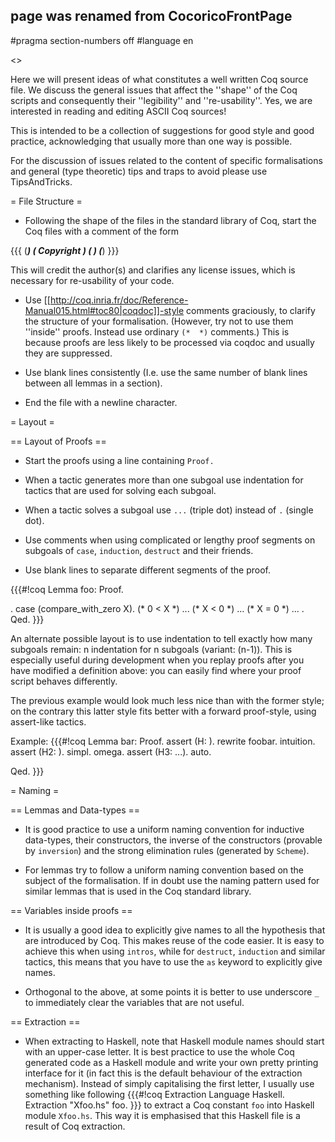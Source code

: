 ## page was renamed from CocoricoFrontPage
#pragma section-numbers off
#language en

<<TableOfContents>>

Here we will present ideas of what constitutes a well written Coq source file. We discuss the general issues that affect the ''shape'' of the Coq scripts and consequently their  ''legibility'' and ''re-usability''. Yes, we are interested in reading and editing ASCII Coq sources!

This is intended to be a collection of suggestions for good style and good practice, acknowledging that usually more than one way is possible. 

For the discussion of issues related to the content of specific formalisations and general (type theoretic) tips and traps to avoid please use TipsAndTricks.

= File Structure =

 * Following the shape of the files in the standard library of Coq, start the Coq files with a comment of the form

{{{
(************************************************************************)
(* Copyright <YEAR> <AUTHOR>                                            *)
(* <LICENSE>                                                            *)
(************************************************************************)
}}}

 This will credit the author(s) and clarifies any license issues, which is necessary for re-usability of your code.

 *  Use [[http://coq.inria.fr/doc/Reference-Manual015.html#toc80|coqdoc]]-style comments graciously, to clarify the structure of your formalisation. (However, try not to use them ''inside'' proofs. Instead use ordinary `(*  *)` comments.) This is because proofs are less likely to be processed via coqdoc and usually they are suppressed.
 
 * Use blank lines consistently (I.e. use the same number of blank lines between all lemmas in a section).

 * End the file with a newline character.

= Layout =

== Layout of Proofs ==

 * Start the proofs using a line containing  `Proof.`
 
 * When a tactic generates more than one subgoal use indentation for tactics that are used for solving each subgoal.

 * When a tactic solves a subgoal use `...` (triple dot) instead of `.` (single dot). 

 * Use comments when using complicated or lengthy proof segments on subgoals of `case`, `induction`, `destruct` and their friends.

 * Use blank lines to separate different segments of the proof. 

{{{#!coq
Lemma foo:
Proof.
 <body of tactics before case>.
 case (compare_with_zero X).
  (* 0 < X *)
   <body of tactics>...
  (* X < 0  *)
   <body of tactics>... 
  (* X = 0  *)
   <body of tactics>... 
 
 <body of tactics after case>.
Qed.
}}}

An alternate possible layout is to use indentation to tell exactly how many subgoals remain:  n indentation for n subgoals (variant: (n-1)). This is especially useful during development when you replay proofs after you have modified a definition above: you can easily find where your proof script behaves differently.

The previous example would look much less nice than with the former style; on the contrary this latter style fits better with a forward proof-style, using assert-like tactics.

Example:
{{{#!coq
Lemma bar:
Proof.
 assert (H: <some property>).
  rewrite foobar.
  intuition.
 assert (H2: <something else>).
  simpl.
  omega.
 assert (H3: ...).
  auto.
 <body of tactics>
Qed.
}}}

= Naming =

== Lemmas and Data-types ==

 * It is good practice to use a uniform naming convention for inductive data-types, their constructors, the inverse of the constructors (provable by `inversion`) and the strong elimination rules (generated by `Scheme`).

 * For lemmas try to follow a uniform naming convention based on the subject of the formalisation. If in doubt use the naming pattern used for similar lemmas that is used in the Coq standard library.

== Variables inside proofs ==

 * It is usually a good idea to explicitly give names to all the hypothesis that are introduced by Coq. This makes reuse of the code easier. It is easy to achieve this when using `intros`, while for `destruct`, `induction` and similar tactics, this means that you have to use the `as` keyword to explicitly give names.

 * Orthogonal to the above, at some points it is better to use underscore `_` to immediately clear the variables that are not useful.

== Extraction ==

 * When extracting to Haskell, note that Haskell module names should start with an upper-case letter. It is best practice to use the whole Coq generated code as a Haskell module and write your own pretty printing interface for it (in fact this is the default behaviour of the extraction mechanism). Instead of simply capitalising the first letter, I usually use something like following
{{{#!coq
Extraction Language Haskell.
Extraction "Xfoo.hs" foo.
}}}
 to extract a Coq constant `foo` into Haskell module `Xfoo.hs`. This way it is emphasised that this Haskell file is a result of Coq extraction.
